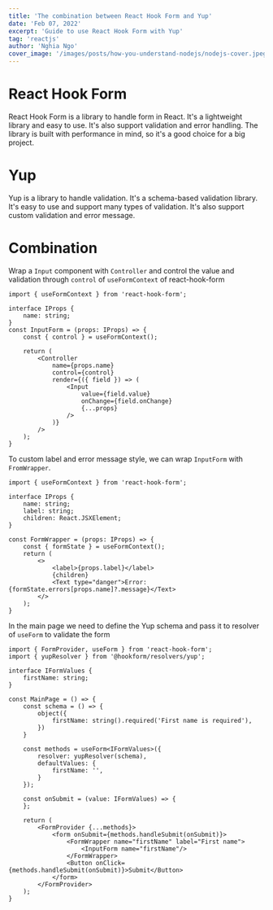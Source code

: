 ```yaml
---
title: 'The combination between React Hook Form and Yup'
date: 'Feb 07, 2022'
excerpt: 'Guide to use React Hook Form with Yup'
tag: 'reactjs'
author: 'Nghia Ngo'
cover_image: '/images/posts/how-you-understand-nodejs/nodejs-cover.jpeg'
---
```

# React Hook Form
React Hook Form is a library to handle form in React. It's a lightweight library and easy to use. It's also support validation and error handling. The library is built with performance in mind, so it's a good choice for a big project.
# Yup
Yup is a library to handle validation. It's a schema-based validation library. It's easy to use and support many types of validation. It's also support custom validation and error message.
# Combination
Wrap a `Input` component with `Controller` and control the value and validation through `control` of `useFormContext` of react-hook-form

```tsx
import { useFormContext } from 'react-hook-form';

interface IProps {
    name: string;
}
const InputForm = (props: IProps) => {
    const { control } = useFormContext();
    
    return (
        <Controller
            name={props.name}
            control={control}
            render={({ field }) => (
                <Input
                    value={field.value}
                    onChange={field.onChange}
                    {...props}
                />
            )}
        />
    );
}
```

To custom label and error message style, we can wrap `InputForm` with `FromWrapper`.

```tsx
import { useFormContext } from 'react-hook-form';

interface IProps {
    name: string;
    label: string;
    children: React.JSXElement;
}

const FormWrapper = (props: IProps) => {
    const { formState } = useFormContext();
    return (
        <>
            <label>{props.label}</label>
            {children}
            <Text type="danger">Error: {formState.errors[props.name]?.message}</Text>
        </>
    );
}
```

In the main page we need to define the Yup schema and pass it to resolver of `useForm` to validate the form

```tsx
import { FormProvider, useForm } from 'react-hook-form';
import { yupResolver } from '@hookform/resolvers/yup';

interface IFormValues {
    firstName: string;
}

const MainPage = () => {
    const schema = () => {
        object({
            firstName: string().required('First name is required'),
        })
    }

    const methods = useForm<IFormValues>({
        resolver: yupResolver(schema),
        defaultValues: {
            firstName: '',
        }
    });

    const onSubmit = (value: IFormValues) => {
    };

    return (
        <FormProvider {...methods}>
            <form onSubmit={methods.handleSubmit(onSubmit)}>
                <FormWrapper name="firstName" label="First name">
                    <InputForm name="firstName"/>
                </FormWrapper>
                <Button onClick={methods.handleSubmit(onSubmit)}>Submit</Button>
            </form>
        </FormProvider>
    );
}
```
